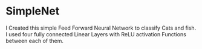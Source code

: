 # SimpleNet
I Created this simple Feed Forward Neural Network to classify Cats and fish.
I used four fully connected Linear Layers with ReLU activation Functions between each of them.
